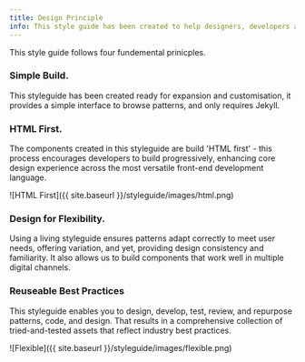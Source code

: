 ```yaml
---
title: Design Principle
info: This style guide has been created to help designers, developers and product owners create and maintain user interface documentation in a 'Style Guide'. Documenting the user interface (UI) of a digital product or system reduces hand-over time and helps to ensure new UI additions deliver a consistent experience to users.
---
```


This style guide follows four fundemental prinicples. 

### Simple Build.

This styleguide has been created ready for expansion and customisation, it provides a simple interface to browse patterns, and only requires Jekyll.

### HTML First.

The components created in this styleguide are build 'HTML first' - this process encourages developers to build progressively, enhancing core design experience across the most versatile front-end development language.

![HTML First]({{ site.baseurl }}/styleguide/images/html.png)

### Design for Flexibility.

Using a living styleguide ensures patterns adapt correctly to meet user needs, offering variation, and yet, providing design consistency and familiarity. It also allows us to build components that work well in multiple digital channels. 

### Reuseable Best Practices

This styleguide enables you to design, develop, test, review, and repurpose patterns, code, and design. That results in a comprehensive collection of tried-and-tested assets that reflect industry best practices.

![Flexible]({{ site.baseurl }}/styleguide/images/flexible.png)
